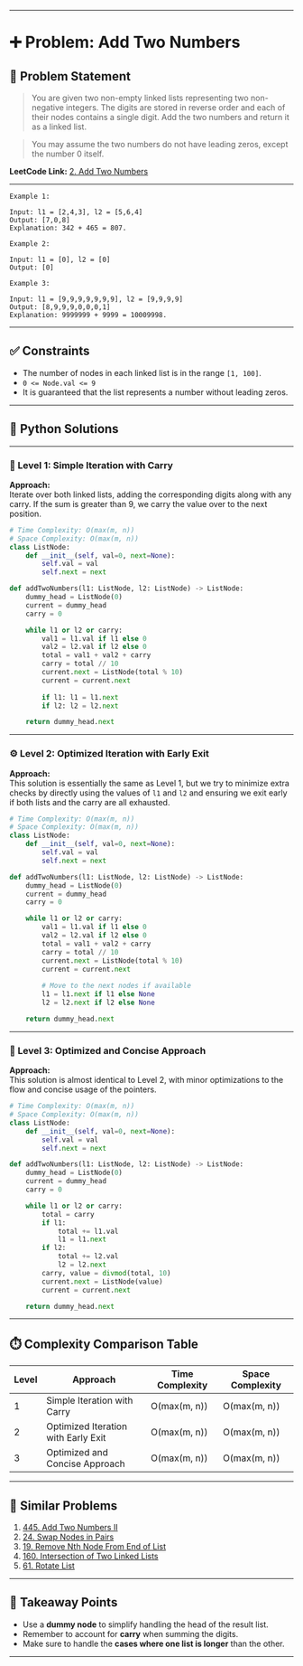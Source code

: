 
---

# ➕ Problem: Add Two Numbers

## 📘 Problem Statement

> You are given two non-empty linked lists representing two non-negative integers. The digits are stored in reverse order and each of their nodes contains a single digit. Add the two numbers and return it as a linked list.

> You may assume the two numbers do not have leading zeros, except the number 0 itself.

**LeetCode Link:** [2. Add Two Numbers](https://leetcode.com/problems/add-two-numbers/)

---

```
Example 1:

Input: l1 = [2,4,3], l2 = [5,6,4]  
Output: [7,0,8]  
Explanation: 342 + 465 = 807.

Example 2:

Input: l1 = [0], l2 = [0]  
Output: [0]

Example 3:

Input: l1 = [9,9,9,9,9,9,9], l2 = [9,9,9,9]  
Output: [8,9,9,9,0,0,0,1]  
Explanation: 9999999 + 9999 = 10009998.
```

---

## ✅ Constraints

- The number of nodes in each linked list is in the range `[1, 100]`.
- `0 <= Node.val <= 9`
- It is guaranteed that the list represents a number without leading zeros.

---

## 🧠 Python Solutions

---

### 🧪 Level 1: Simple Iteration with Carry

**Approach:**  
Iterate over both linked lists, adding the corresponding digits along with any carry. If the sum is greater than 9, we carry the value over to the next position.

```python
# Time Complexity: O(max(m, n))
# Space Complexity: O(max(m, n))
class ListNode:
    def __init__(self, val=0, next=None):
        self.val = val
        self.next = next

def addTwoNumbers(l1: ListNode, l2: ListNode) -> ListNode:
    dummy_head = ListNode(0)
    current = dummy_head
    carry = 0

    while l1 or l2 or carry:
        val1 = l1.val if l1 else 0
        val2 = l2.val if l2 else 0
        total = val1 + val2 + carry
        carry = total // 10
        current.next = ListNode(total % 10)
        current = current.next
        
        if l1: l1 = l1.next
        if l2: l2 = l2.next

    return dummy_head.next
```

---

### ⚙️ Level 2: Optimized Iteration with Early Exit

**Approach:**  
This solution is essentially the same as Level 1, but we try to minimize extra checks by directly using the values of `l1` and `l2` and ensuring we exit early if both lists and the carry are all exhausted.

```python
# Time Complexity: O(max(m, n))
# Space Complexity: O(max(m, n))
class ListNode:
    def __init__(self, val=0, next=None):
        self.val = val
        self.next = next

def addTwoNumbers(l1: ListNode, l2: ListNode) -> ListNode:
    dummy_head = ListNode(0)
    current = dummy_head
    carry = 0

    while l1 or l2 or carry:
        val1 = l1.val if l1 else 0
        val2 = l2.val if l2 else 0
        total = val1 + val2 + carry
        carry = total // 10
        current.next = ListNode(total % 10)
        current = current.next
        
        # Move to the next nodes if available
        l1 = l1.next if l1 else None
        l2 = l2.next if l2 else None

    return dummy_head.next
```

---

### 🚀 Level 3: Optimized and Concise Approach

**Approach:**  
This solution is almost identical to Level 2, with minor optimizations to the flow and concise usage of the pointers.

```python
# Time Complexity: O(max(m, n))
# Space Complexity: O(max(m, n))
class ListNode:
    def __init__(self, val=0, next=None):
        self.val = val
        self.next = next

def addTwoNumbers(l1: ListNode, l2: ListNode) -> ListNode:
    dummy_head = ListNode(0)
    current = dummy_head
    carry = 0

    while l1 or l2 or carry:
        total = carry
        if l1:
            total += l1.val
            l1 = l1.next
        if l2:
            total += l2.val
            l2 = l2.next
        carry, value = divmod(total, 10)
        current.next = ListNode(value)
        current = current.next

    return dummy_head.next
```

---

## ⏱️ Complexity Comparison Table

| Level | Approach                         | Time Complexity | Space Complexity |
|-------|----------------------------------|-----------------|------------------|
| 1     | Simple Iteration with Carry      | O(max(m, n))    | O(max(m, n))     |
| 2     | Optimized Iteration with Early Exit | O(max(m, n))    | O(max(m, n))     |
| 3     | Optimized and Concise Approach   | O(max(m, n))    | O(max(m, n))     |

---

## 🔗 Similar Problems

1. [445. Add Two Numbers II](https://leetcode.com/problems/add-two-numbers-ii/)
2. [24. Swap Nodes in Pairs](https://leetcode.com/problems/swap-nodes-in-pairs/)
3. [19. Remove Nth Node From End of List](https://leetcode.com/problems/remove-nth-node-from-end-of-list/)
4. [160. Intersection of Two Linked Lists](https://leetcode.com/problems/intersection-of-two-linked-lists/)
5. [61. Rotate List](https://leetcode.com/problems/rotate-list/)

---

## 📌 Takeaway Points

- Use a **dummy node** to simplify handling the head of the result list.
- Remember to account for **carry** when summing the digits.
- Make sure to handle the **cases where one list is longer** than the other.

---
